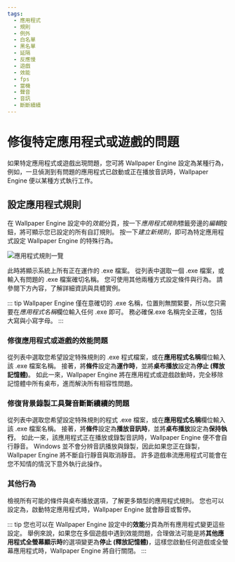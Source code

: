 ```yaml
---
tags:
  - 應用程式
  - 規則
  - 例外
  - 白名單
  - 黑名單
  - 延隔
  - 反應慢
  - 遊戲
  - 效能
  - fps
  - 當機
  - 聲音
  - 音訊
  - 斷斷續續
---
```


# 修復特定應用程式或遊戲的問題

如果特定應用程式或遊戲出現問題，您可將 Wallpaper Engine 設定為某種行為，例如，一旦偵測到有問題的應用程式已啟動或正在播放音訊時，Wallpaper Engine 便以某種方式執行工作。

## 設定應用程式規則

在 Wallpaper Engine 設定中的*效能*分頁，按一下*應用程式規則*標籤旁邊的*編輯*按鈕，將可顯示您已設定的所有自訂規則。 按一下*建立新規則*，即可為特定應用程式設定 Wallpaper Engine 的特殊行為。

![應用程式規則一覽](./applicationrule.gif)

此時將顯示系統上所有正在運作的 .exe 檔案。 從列表中選取一個 .exe 檔案，或輸入有問題的 .exe 檔案確切名稱。 您可使用其他兩種方式設定條件與行為。 請參閱下方內容，了解詳細資訊與具體實例。

::: tip Wallpaper Engine 僅在意確切的 .exe 名稱，位置則無關緊要，所以您只需要在*應用程式名稱*欄位輸入任何 .exe 即可。 務必確保.exe 名稱完全正確，包括大寫與小寫字母。 :::

### 修復應用程式或遊戲的效能問題

從列表中選取您希望設定特殊規則的 .exe 程式檔案，或在**應用程式名稱**欄位輸入該 .exe 檔案名稱。 接著，將**條件**設定為**運作時**，並將**桌布播放**設定為**停止 (釋放記憶體)**。 如此一來，Wallpaper Engine 將在應用程式或遊戲啟動時，完全移除記憶體中所有桌布，進而解決所有相容性問題。

### 修復背景錄製工具聲音斷斷續續的問題

從列表中選取您希望設定特殊規則的程式 .exe 檔案，或在**應用程式名稱**欄位輸入該 .exe 檔案名稱。 接著，將**條件**設定為**播放音訊時**，並將**桌布播放**設定為**保持執行**。 如此一來，該應用程式正在播放或錄製音訊時，Wallpaper Engine 便不會自行靜音。 Windows 並不會分辨音訊播放與錄製，因此如果您正在錄製，Wallpaper Engine 將不斷自行靜音與取消靜音。 許多遊戲串流應用程式可能會在您不知情的情況下意外執行此操作。

### 其他行為

檢視所有可能的條件與桌布播放選項，了解更多類型的應用程式規則。 您也可以設定為，啟動特定應用程式時，Wallpaper Engine 就會靜音或暫停。

::: tip 您也可以在 Wallpaper Engine 設定中的**效能**分頁為所有應用程式變更這些設定。 舉例來說，如果您在多個遊戲中遇到效能問題，合理做法可能是將**其他應用程式全螢幕顯示時**的選項變更為**停止 (釋放記憶體)**，這樣您啟動任何遊戲或全螢幕應用程式時，Wallpaper Engine 將自行關閉。 :::
